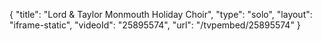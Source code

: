 {
    "title": "Lord & Taylor Monmouth Holiday Choir",
    "type": "solo",
    "layout": "iframe-static",
    "videoId": "25895574",
    "url": "\/tvpembed\/25895574"
}
